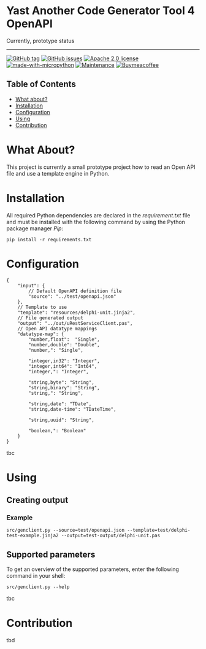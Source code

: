 # Yast Another Code Generator Tool 4 OpenAPI

Currently, prototype status

---

[![GitHub tag](https://img.shields.io/github/tag/elomagic/yacog4openapi.svg)](https://github.com/elomagic/yacog4openapi/tags/)
[![GitHub issues](https://img.shields.io/github/issues-raw/elomagic/yacog4openapi)](https://github.com/elomagic/yacog4openapi/issues)
[![Apache 2.0 license](https://img.shields.io/badge/Apache-2.0-blue.svg)](https://www.gnu.org/licenses/gpl-3.0-standalone.html)
[![made-with-micropython](https://img.shields.io/badge/Made%20with-Python-1f425f.svg)](https://www.python.org)
[![Maintenance](https://img.shields.io/badge/Maintained%3F-yes-green.svg)](https://github.com/elomagic/yacog4openapi/graphs/commit-activity)
[![Buymeacoffee](https://badgen.net/badge/icon/buymeacoffee?icon=buymeacoffee&label)](https://www.buymeacoffee.com/elomagic)

## Table of Contents

- [What about?](#what-about?)
- [Installation](#installation)
- [Configuration](#configuration)
- [Using](#using)
- [Contribution](#contribution)

# What About?

This project is currently a small prototype project how to read an Open API file and use a template engine in Python. 

# Installation

All required Python dependencies are declared in the *requirement.txt* file and must be installed with the following 
command by using the Python package manager *Pip*: 

```shell
pip install -r requirements.txt
```

# Configuration

```json5
{
    "input": {
        // Default OpenAPI definition file
        "source": "../test/openapi.json"
    },    
    // Template to use
    "template": "resources/delphi-unit.jinja2",
    // File generated output
    "output": "../out/uRestServiceClient.pas",
    // Open API datatype mappings
    "datatype-map": {
        "number,float":  "Single",
        "number,double": "Double",
        "number,": "Single",

        "integer,in32": "Integer",
        "integer,int64": "Int64",
        "integer,": "Integer",

        "string,byte": "String",
        "string,binary": "String",
        "string,": "String",

        "string,date": "TDate",
        "string,date-time": "TDateTime",

        "string,uuid": "String",

        "boolean,": "Boolean"
    }
}
```

tbc

# Using

## Creating output

### Example

```shell
src/genclient.py --source=test/openapi.json --template=test/delphi-test-example.jinja2 --output=test-output/delphi-unit.pas
```

## Supported parameters

To get an overview of the supported parameters, enter the following command in your shell:

```shell
src/genclient.py --help
```

tbc

# Contribution

tbd